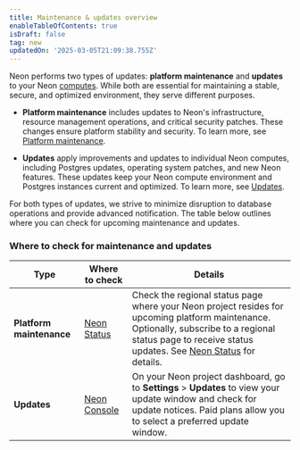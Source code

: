 ```yaml
---
title: Maintenance & updates overview
enableTableOfContents: true
isDraft: false
tag: new
updatedOn: '2025-03-05T21:09:38.755Z'
---
```


Neon performs two types of updates: **platform maintenance** and **updates** to your Neon [computes](/docs/reference/glossary#compute). While both are essential for maintaining a stable, secure, and optimized environment, they serve different purposes.

- **Platform maintenance** includes updates to Neon's infrastructure, resource management operations, and critical security patches. These changes ensure platform stability and security. To learn more, see [Platform maintenance](/docs/manage/platform-maintenance).

- **Updates** apply improvements and updates to individual Neon computes, including Postgres updates, operating system patches, and new Neon features. These updates keep your Neon compute environment and Postgres instances current and optimized. To learn more, see [Updates](/docs/manage/updates).

For both types of updates, we strive to minimize disruption to database operations and provide advanced notification. The table below outlines where you can check for upcoming maintenance and updates.

### Where to check for maintenance and updates

| Type                     | Where to check                                         | Details                                                                                                                                                                                                                                |
| ------------------------ | ------------------------------------------------------ | -------------------------------------------------------------------------------------------------------------------------------------------------------------------------------------------------------------------------------------- |
| **Platform maintenance** | [Neon Status](https://neonstatus.com/)                 | Check the regional status page where your Neon project resides for upcoming platform maintenance. Optionally, subscribe to a regional status page to receive status updates. See [Neon Status](/docs/introduction/status) for details. |
| **Updates**              | [Neon Console](https://console.neon.tech/app/projects) | On your Neon project dashboard, go to **Settings** > **Updates** to view your update window and check for update notices. Paid plans allow you to select a preferred update window.                                                    |
